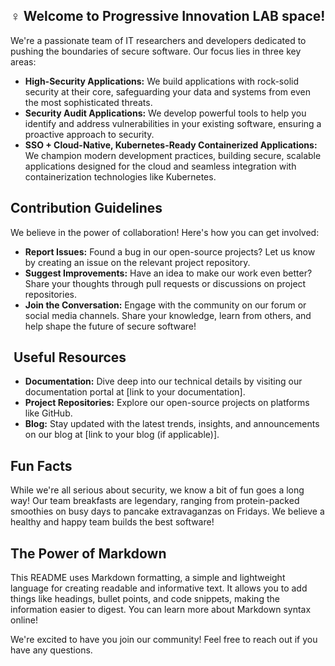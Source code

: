 ## ‍♀️  Welcome to Progressive Innovation LAB space!

We're a passionate team of IT researchers and developers dedicated to pushing the boundaries of secure software. Our focus lies in three key areas:

* **High-Security Applications:** We build applications with rock-solid security at their core, safeguarding your data and systems from even the most sophisticated threats.
* **Security Audit Applications:** We develop powerful tools to help you identify and address vulnerabilities in your existing software, ensuring a proactive approach to security.
* **SSO + Cloud-Native, Kubernetes-Ready Containerized Applications:** We champion modern development practices, building secure, scalable applications designed for the cloud and seamless integration with containerization technologies like Kubernetes.

##  Contribution Guidelines

We believe in the power of collaboration! Here's how you can get involved:

* **Report Issues:** Found a bug in our open-source projects? Let us know by creating an issue on the relevant project repository.
* **Suggest Improvements:** Have an idea to make our work even better? Share your thoughts through pull requests or discussions on project repositories.
* **Join the Conversation:** Engage with the community on our forum or social media channels. Share your knowledge, learn from others, and help shape the future of secure software!

## ‍ Useful Resources

* **Documentation:** Dive deep into our technical details by visiting our documentation portal at [link to your documentation].
* **Project Repositories:** Explore our open-source projects on platforms like GitHub.
* **Blog:** Stay updated with the latest trends, insights, and announcements on our blog at [link to your blog (if applicable)].

##  Fun Facts

While we're all serious about security, we know a bit of fun goes a long way! Our team breakfasts are legendary, ranging from protein-packed smoothies on busy days to pancake extravaganzas on Fridays. We believe a healthy and happy team builds the best software!

##   The Power of Markdown

This README uses Markdown formatting, a simple and lightweight language for creating readable and informative text. It allows you to add things like headings, bullet points, and code snippets, making the information easier to digest.  You can learn more about Markdown syntax online!

We're excited to have you join our community! Feel free to reach out if you have any questions.
